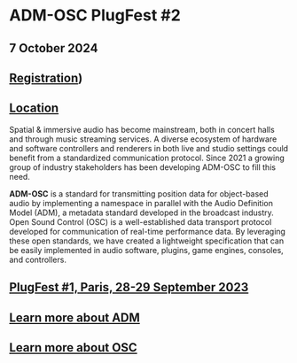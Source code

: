 # ADM-OSC PlugFest #2

## 7 October 2024

## [Registration](https://www.helloasso.com/associations/aes-france/evenements/adm-osc-plugfest-2-nyu))

## [Location]()

Spatial & immersive audio has become mainstream, both in concert halls and through music streaming services. A diverse ecosystem of hardware and software controllers and renderers in both live and studio settings could benefit from a standardized communication protocol. Since 2021 a growing group of industry stakeholders has been developing ADM-OSC to fill this need.

**ADM-OSC** is a standard for transmitting position data for object-based audio by implementing a namespace in parallel with the Audio Definition Model (ADM), a metadata standard developed in the broadcast industry. Open Sound Control (OSC) is a well-established data transport protocol developed for communication of real-time performance data. By leveraging these open standards, we have created a lightweight specification that can be easily implemented in audio software, plugins, game engines, consoles, and controllers.

## [PlugFest #1, Paris, 28-29 September 2023](https://france.aessections.org/wp-content/uploads/sites/9/2024/09/Report-ADM-OSC-PlugFest-1-AES-France-Radio-France.pdf)

## [Learn more about ADM](https://adm.ebu.io/index.html)

## [Learn more about OSC](https://opensoundcontrol.stanford.edu/)
